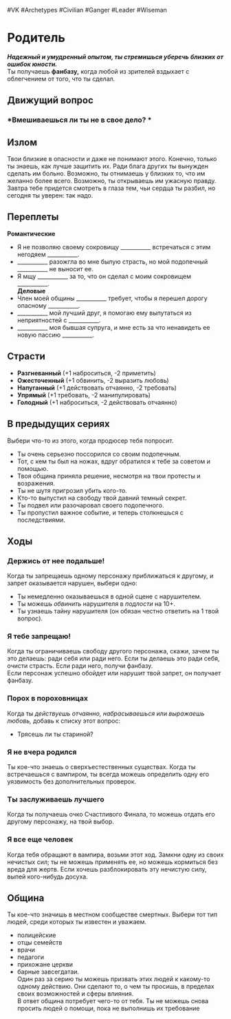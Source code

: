 #VK  #Archetypes #Civilian #Ganger #Leader #Wiseman 

# Родитель

***Надежный и умудренный опытом, ты стремишься  уберечь близких от ошибок юности.***  
Ты получаешь **фанбазу,**  когда любой из зрителей вздыхает  с облегчением от того, что ты сделал.

## Движущий вопрос
### *Вмешиваешься ли ты не в свое дело? *


## Излом
Твои близкие в опасности и даже не понимают этого. Конечно,  только ты знаешь, как лучше защитить их. Ради блага других ты  вынужден сделать им больно. Возможно, ты отнимаешь у близких  то, что им желанно более всего. Возможно, ты открываешь им  ужасную правду. Завтра тебе придется смотреть в глаза тем, чьи  сердца ты разбил, но сегодня ты уверен: так надо.

## Переплеты
**Романтические** 
-  Я не позволяю своему сокровищу  \_\_\_\_\_\_\_\_\_\_\_  встречаться с этим негодяем \_\_\_\_\_\_\_\_\_\_\_.
- \_\_\_\_\_\_\_\_\_\_\_ разожгла во мне былую страсть, но мой  подопечный \_\_\_\_\_\_\_\_\_\_\_ не выносит ее.  
- Я мщу \_\_\_\_\_\_\_\_\_\_\_ за то, что он сделал с моим сокровищем \_\_\_\_\_\_\_\_\_\_\_.  
**Деловые**  
- Член моей общины \_\_\_\_\_\_\_\_\_\_\_ требует, чтобы я перешел дорогу опасному \_\_\_\_\_\_\_\_\_\_\_.  
- \_\_\_\_\_\_\_\_\_\_\_ мой лучший друг, я помогаю ему выпутаться из неприятностей с \_\_\_\_\_\_\_\_\_\_\_.  
- \_\_\_\_\_\_\_\_\_\_\_ моя бывшая супруга, и мне есть за что ненавидеть ее новую пассию \_\_\_\_\_\_\_\_\_\_\_.

## Страсти
- **Разгневанный** 
 (+1 наброситься, -2 приметить)  
- **Ожесточенный** 
 (+1 обвинить, -2 выразить любовь)   
- **Напуганный** 
 (+1 действовать отчаянно, -2 требовать)   
- **Упрямый** 
 (+1 требовать, -2 манипулировать)
- **Голодный** 
 (+1 наброситься, -2 действовать отчаянно)

## В предыдущих сериях
 Выбери что-то из этого, когда продюсер тебя попросит.   
- Ты очень серьезно поссорился со своим подопечным.   
- Тот, с кем ты был на ножах, вдруг обратился к тебе  за советом и помощью.  
- Твоя община приняла решение, несмотря на твои  протесты и возражения.  
- Ты не шутя пригрозил убить кого-то.  
- Кто-то выпустил на свободу твой давний темный  секрет.  
- Ты подвел или разочаровал своего подопечного.  
- Ты пропустил важное событие, и теперь столкнешься  с последствиями.  

## Ходы
### Держись от нее подальше!   
Когда ты запрещаешь одному персонажу приближаться к другому, и запрет оказывается нарушен, выбери одно:  
- Ты немедленно оказываешься в одной сцене  с нарушителем.  
- Ты можешь *обвинить* нарушителя в *подлости* на 10+.  
- Ты узнаешь тайну нарушителя (он обязан честно  ответить на 1 твой вопрос).  
### Я тебе запрещаю!  
Когда ты ограничиваешь свободу другого персонажа, скажи, зачем ты это делаешь: ради себя или ради него. Если  ты делаешь это ради себя, очисти страсть. Если ради него,  получи фанбазу.  
Если персонаж успешно обойдет или нарушит твой запрет,  он получает фанбазу.   
### Порох в пороховницах  
Когда ты *действуешь отчаянно,* *набрасываешься* или *выражаешь  любовь,* добавь к списку этот вопрос:  
- Трясешь ли ты стариной?  
### Я не вчера родился  
Ты кое-что знаешь о сверхъестественных существах. Когда  ты встречаешься с вампиром, ты всегда можешь определить  одну его уязвимость без дополнительных проверок.  
### Ты заслуживаешь лучшего   
Когда ты получаешь очко Счастливого Финала, то можешь  отдать его другому персонажу, на твой выбор.  

### Я все еще человек 
Когда тебя обращают в вампира, возьми этот ход. Замкни  одну из своих нечистых сил; ты не можешь применять ее, но  можешь кормиться без вреда для жертв. Если хочешь разблокировать эту нечистую силу, выпей кого-нибудь досуха. 


## Община
Ты кое-что значишь в местном сообществе смертных. Выбери тот тип людей, среди которых ты известен и уважаем.  
   - полицейские   
   - отцы семейств
   - врачи
   - педагоги 
   - прихожане церкви
   - барные завсегдатаи.  
Один раз за серию ты можешь призвать этих людей к какому-то одному действию. Они сделают то, о чем ты просишь,  в пределах своих возможностей и сферы влияния.  
В ответ община потребует чего-то от тебя. Ты не можешь  снова просить людей о помощи, пока не выполнишь их  требование
